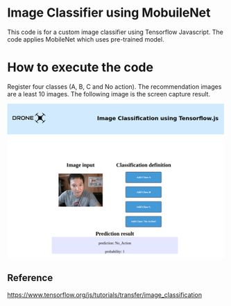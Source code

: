 # Image Classifier using MobuileNet 
This code is for a custom image classifier using Tensorflow Javascript. The code applies MobileNet which uses pre-trained model. 

# How to execute the code
Register four classes (A, B, C and No action). The recommendation images are a least 10 images. The following image is the screen capture result.

<img src="https://github.com/parang17/Image_Classifier_MobileNet-TensorFlow-js/blob/master/images/screencapture.png" width="500" />

## Reference
https://www.tensorflow.org/js/tutorials/transfer/image_classification
